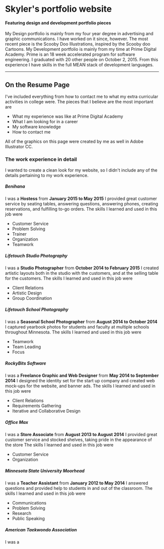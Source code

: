 # Skyler's portfolio website
#### Featuring design and development portfolio pieces
My Design portfolio is mainly from my four year degree in advertising and graphic communications. I have worked on it since, however.
The most recent piece is the Scooby Doo Illustrations, inspired by the Scooby doo Cartoons.
My Development portfolio is mainly from my time at Prime Digital Academy. Prime is an 18 week accelerated program for software engineering.
I graduated with 20 other people on October 2, 2015. From this experience I have skills in the full MEAN stack of development languages.
- - - -
## On the Resume Page
I've included everything from how to contact me to what my extra curricular activities in college were. The pieces that I believe are the
most important are
* What my experience was like at Prime Digital Academy
* What I am looking for in a career
* My software knowledge
* How to contact me

All of the graphics on this page were created by me as well in Adobe Illustrator CC.
### The work experience in detail
I wanted to create a clean look for my website, so I didn't include any of the details pertaining to my work experience.

##### Benihana
I was a **Hostess** from **January 2015 to May 2015**
I provided great customer service by seating tables, answering questions, answering phones, creating reservations, and fulfilling to-go orders.
The skills I learned and used in this job were
* Customer Service
* Problem Solving
* Trainer
* Organization
* Teamwork

##### Lifetouch Studio Photography
I was a **Studio Photographer** from **October 2014 to February 2015**
I created artistic layouts both in the studio with the customers, and at the selling table for the customers.
The skills I learned and used in this job were
* Client Relations
* Artistic Design
* Group Coordination

##### Lifetouch School Photography
I was a **Seasonal School Photographer** from **August 2014 to October 2014**
I captured yearbook photos for students and faculty at multiple schools throughout Minnesota.
The skills I learned and used in this job were
* Teamwork
* Team Leading
* Focus

##### RockyBits Software
I was a **Freelance Graphic and Web Designer** from **May 2014 to September 2014**
I designed the identity set for the start up company and created web mock-ups for the website, and banner ads.
The skills I learned and used in this job were
* Client Relations
* Requirements Gathering
* Iterative and Collaborative Design

##### Office Max
I was a **Store Associate** from **August 2013 to August 2014**
I provided great customer service and stocked shelves, taking pride in the appearance of the store
The skills I learned and used in this job were
* Customer Service
* Organization

##### Minnesota State University Moorhead
I was a **Teacher Assistant** from **January 2012 to May 2014**
I answered questions and provided help to students in and out of the classroom.
The skills I learned and used in this job were
* Communications
* Problem Solving
* Research
* Public Speaking

##### American Taekwondo Association
I was a